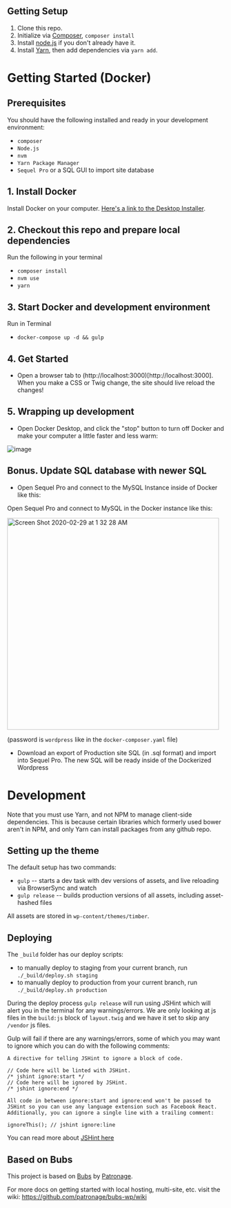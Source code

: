 ## Getting Setup

1. Clone this repo.
2. Initialize via [Composer](https://getcomposer.org/), `composer install`
3. Install [node.js](https://nodejs.org/) if you don't already have it.
4. Install [Yarn](https://yarnpkg.com/en/), then add dependencies via `yarn add`.

# Getting Started (Docker)

## Prerequisites 

You should have the following installed and ready in your development environment:

* `composer`
* `Node.js`
* `nvm`
* `Yarn Package Manager`
* `Sequel Pro` or a SQL GUI to import site database

## 1. Install Docker

Install Docker on your computer. [Here's a link to the Desktop Installer](https://www.docker.com/products/docker-desktop).

## 2. Checkout this repo and prepare local dependencies

Run the following in your terminal

* `composer install`
* `nvm use`
* `yarn`

## 3. Start Docker and development environment

Run in Terminal

* `docker-compose up -d && gulp`

## 4. Get Started

* Open a browser tab to (http://localhost:3000)[http://localhost:3000]. When you make a CSS or Twig change, the site should live reload the changes!

## 5. Wrapping up development

* Open Docker Desktop, and click the "stop" button to turn off Docker and make your computer a little faster and less warm:

![image](https://user-images.githubusercontent.com/525011/77448037-c5573380-6dc6-11ea-8bdd-e9d4025d671d.png)

## Bonus. Update SQL database with newer SQL

* Open Sequel Pro and connect to the MySQL Instance inside of Docker like this:

Open Sequel Pro and connect to MySQL in the Docker instance like this:

<img width="491" alt="Screen Shot 2020-02-29 at 1 32 28 AM" src="https://user-images.githubusercontent.com/108172/75583336-5c182500-5a93-11ea-822f-c090c75031b3.png">
 
(password is `wordpress` like in the `docker-composer.yaml` file)

* Download an export of Production site SQL (in .sql format) and import into Sequel Pro. The new SQL will be ready inside of the Dockerized Wordpress

# Development

Note that you must use Yarn, and not NPM to manage client-side dependencies. This is because certain libraries which formerly used bower aren't in NPM, and only Yarn can install packages from any github repo.

## Setting up the theme

The default setup has two commands:

* `gulp` -- starts a dev task with dev versions of assets, and live reloading via BrowserSync and watch
* `gulp release` -- builds production versions of all assets, including asset-hashed files

All assets are stored in `wp-content/themes/timber`.

## Deploying

The `_build` folder has our deploy scripts:

* to manually deploy to staging from your current branch, run `./_build/deploy.sh staging`
* to manually deploy to production from your current branch, run `./_build/deploy.sh production`

During the deploy process `gulp release` will run using JSHint which will alert you in the terminal for any warnings/errors. We are only looking at js files in the `build:js` block of `layout.twig` and we have it set to skip any `/vendor` js files.

Gulp will fail if there are any warnings/errors, some of which you may want to ignore which you can do with the following comments:

```
A directive for telling JSHint to ignore a block of code.

// Code here will be linted with JSHint.
/* jshint ignore:start */
// Code here will be ignored by JSHint.
/* jshint ignore:end */

All code in between ignore:start and ignore:end won't be passed to JSHint so you can use any language extension such as Facebook React. Additionally, you can ignore a single line with a trailing comment:

ignoreThis(); // jshint ignore:line
```

You can read more about [JSHint here](https://jshint.com/docs/)

## Based on Bubs

This project is based on [Bubs](https://github.com/patronage/bubs-wp/) by [Patronage](http://www.patronage.org/studio).

For more docs on getting started with local hosting, multi-site, etc. visit the wiki:
https://github.com/patronage/bubs-wp/wiki
